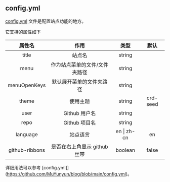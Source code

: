 ## config.yml

[config.yml](https://github.com/MuYunyun/create-react-doc/blob/main/packages/templates/default/_config.yml) 文件是配置站点功能的地方。

它支持的属性如下

|     属性名     |             作用              |    类型     |   默认   |
| :------------: | :---------------------------: | :---------: | :------: |
|     title      |            站点名             |   string    |          |
|      menu      | 作为站点菜单的文件/文件夹路径 |   string    |          |
|  menuOpenKeys  |   默认展开菜单的文件夹路径    |   string    |          |
|     theme      |           使用主题            |   string    | crd-seed |
|      user      |         Github 用户名         |   string    |          |
|      repo      |         Github 项目名         |   string    |          |
|    language    |           站点语言            | en \| zh-cn |    en    |
| github-ribbons | 是否在右上角显示 github 丝带  |   boolean   |  false   |

详细用法可以参考 [config.yml]](https://github.com/MuYunyun/blog/blob/main/config.yml)。